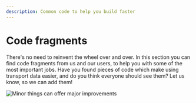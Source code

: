 ```yaml
---
description: Common code to help you build faster
---
```


# Code fragments

There's no need to reinvent the wheel over and over. In this section you can find code fragments from us and our users,
to help you with some of the most important jobs. Have you found pieces of code which make using transport data easier,
and do you think everyone should see them? Let us know, so we can add them!

![Minor things can offer major improvements](../../.gitbook/assets/giphy-1%20%282%29.gif)

